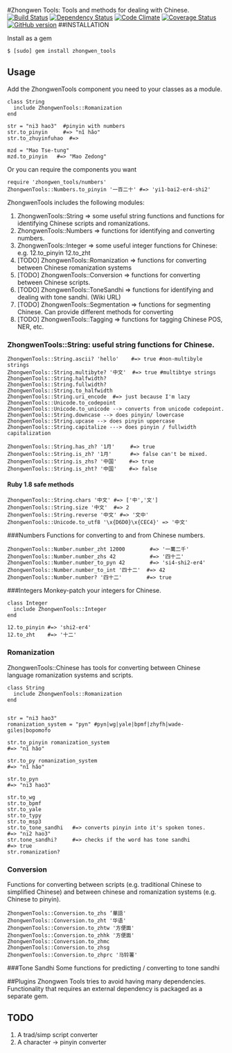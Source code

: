 #Zhongwen Tools:
Tools and methods for dealing with Chinese.
[![Build
Status](https://travis-ci.org/stevendaniels/zhongwen_tools.png?branch=master)](https://travis-ci.org/stevendaniels/zhongwen_tools) [![Dependency Status](https://gemnasium.com/stevendaniels/zhongwen_tools.png)](https://gemnasium.com/stevendaniels/zhongwen_tools) [![Code Climate](https://codeclimate.com/github/stevendaniels/zhongwen_tools.png)](https://codeclimate.com/github/stevendaniels/zhongwen_tools) [![Coverage Status](https://coveralls.io/repos/stevendaniels/zhongwen_tools/badge.png)](https://coveralls.io/r/stevendaniels/zhongwen_tools)
[![GitHub version](https://badge.fury.io/gh/stevendaniels%2Fzhongwen_tools.png)](http://badge.fury.io/gh/stevendaniels%2Fzhongwen_tools)
##INSTALLATION

Install as a gem

    $ [sudo] gem install zhongwen_tools

## Usage

Add the ZhongwenTools component you need to your classes as a module.

    class String
      include ZhongwenTools::Romanization
    end

    str = "ni3 hao3"  #pinyin with numbers
    str.to_pinyin     #=> "nǐ hǎo"
    str.to_zhuyinfuhao  #=>

    mzd = "Mao Tse-tung"
    mzd.to_pinyin   #=> "Mao Zedong"

Or you can require the components you want

    require 'zhongwen_tools/numbers'
    ZhongwenTools::Numbers.to_pinyin '一百二十' #=> 'yi1-bai2-er4-shi2'

ZhongwenTools includes the following modules:

1. ZhongwenTools::String => some useful string functions and functions for identifying Chinese scripts and romanizations.
2. ZhongwenTools::Numbers => functions for identifying and converting numbers.
3. ZhongwenTools::Integer => some useful integer functions for Chinese:
   e.g. 12.to_pinyin 12.to_zht
4. [TODO] ZhongwenTools::Romanization => functions for converting between Chinese romanization systems
5. [TODO] ZhongwenTools::Conversion => functions for converting between Chinese scripts.
6. [TODO] ZhongwenTools::ToneSandhi => functions for identifying and dealing with tone sandhi. (Wiki URL)
7. [TODO] ZhongwenTools::Segmentation => functions for segmenting Chinese. Can provide different methods for converting
8. [TODO] ZhongwenTools::Tagging => functions for tagging Chinese POS, NER, etc.


### ZhongwenTools::String: useful string functions for Chinese.
    ZhongwenTools::String.ascii? 'hello'    #=> true #non-multibyle strings
    ZhongwenTools::String.multibyte? '中文'  #=> true #multibtye strings
    ZhongwenTools::String.halfwidth?
    ZhongwenTools::String.fullwidth?
    ZhongwenTools::String.to_halfwidth
    ZhongwenTools::String.uri_encode  #=> just because I'm lazy
    ZhongwenTools::Unicode.to_codepoint
    ZhongwenTools::Unicode.to_unicode --> converts from unicode codepoint.
    ZhongwenTools::String.downcase --> does pinyin/ lowercase
    ZhongwenTools::String.upcase --> does pinyin uppercase
    ZhongwenTools::String.capitalize ---> does pinyin / fullwidth capitalization

    ZhongwenTools::String.has_zh? '1月'     #=> true
    ZhongwenTools::String.is_zh? '1月'      #=> false can't be mixed.
    ZhongwenTools::String.is_zhs? '中国'    #=> true
    ZhongwenTools::String.is_zht? '中国'    #=> false

#### Ruby 1.8 safe methods
    ZhongwenTools::String.chars '中文' #=> ['中','文']
    ZhongwenTools::String.size '中文'  #=> 2
    ZhongwenTools::String.reverse '中文' #=> '文中'
    ZhongwenTools::Unicode.to_utf8 '\x{D6D0}\x{CEC4}' => '中文'


###Numbers
Functions for converting to and from Chinese numbers.

    ZhongwenTools::Number.number_zht 12000        #=> '一萬二千'
    ZhongwenTools::Number.number_zhs 42           #=> '四十二'
    ZhongwenTools::Number.number_to_pyn 42        #=> 'si4-shi2-er4'
    ZhongwenTools::Number.number_to_int '四十二'  #=> 42
    ZhongwenTools::Number.number? '四十二'        #=> true

###Integers
Monkey-patch your integers for Chinese.

    class Integer
      include ZhongwenTools::Integer
    end

    12.to_pinyin #=> 'shi2-er4'
    12.to_zht    #=> '十二'


### Romanization
ZhongwenTools::Chinese has tools for converting between Chinese language romanization systems and
scripts.

    class String
      include ZhongwenTools::Romanization
    end


    str = "ni3 hao3"
    romanization_system = "pyn" #pyn|wg|yale|bpmf|zhyfh|wade-giles|bopomofo

    str.to_pinyin romanization_system
    #=> "nǐ hǎo"

    str.to_py romanization_system
    #=> "nǐ hǎo"

    str.to_pyn
    #=> "ni3 hao3"

    str.to_wg
    str.to_bpmf
    str.to_yale
    str.to_typy
    str.to_msp3
    str.to_tone_sandhi   #=> converts pinyin into it's spoken tones.
    #=> "ni2 hao3"
    str.tone_sandhi?     #=> checks if the word has tone sandhi
    #=> true
    str.romanization?

### Conversion
Functions for converting between scripts (e.g. traditional Chinese to
simplified Chinese) and between chinese and romanization systems (e.g.
Chinese to pinyin).

    ZhongwenTools::Conversion.to_zhs ‘華語'
    ZhongwenTools::Conversion.to_zht '华语'
    ZhongwenTools::Conversion.to_zhtw '方便面'
    ZhongwenTools::Conversion.to_zhhk '方便面'
    ZhongwenTools::Conversion.to_zhmc
    ZhongwenTools::Conversion.to_zhsg
    ZhongwenTools::Conversion.to_zhprc '马铃薯'


###Tone Sandhi
Some functions for predicting / converting to tone sandhi

##Plugins
Zhongwen Tools tries to avoid having many dependencies. Functionality
that requires an external dependency is packaged as a separate gem.

## TODO
1. A trad/simp script converter
2. A character -> pinyin converter

